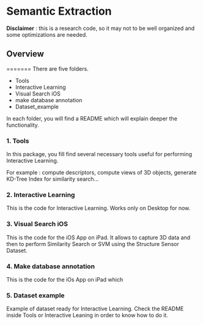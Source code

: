 # Semantic Extraction

**Disclaimer** : this is a research code, so it may not to be well organized and some optimizations are needed.

## Overview
=======
There are five folders.

* Tools
* Interactive Learning
* Visual Search iOS
* make database annotation
* Dataset_example

In each folder, you will find a README which will explain deeper the functionality. 

### 1. Tools

In this package, you fill find several necessary tools useful for performing Interactive Learning.

For example : compute descriptors, compute views of 3D objects, generate KD-Tree Index for similarity search...

### 2. Interactive Learning

This is the code for Interactive Learning. Works only on Desktop for now.

### 3. Visual Search iOS

This is the code for the iOS App on iPad. It allows to capture 3D data and then to perform Similarity Search or SVM using the Structure Sensor Dataset.

### 4. Make database annotation

This is the code for the iOs App on iPad which 

### 5. Dataset example

Example of dataset ready for Interactive Learning. Check the README inside Tools or Interactive Leaning in order to know how to do it.


